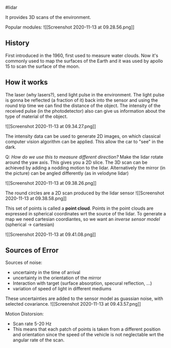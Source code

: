 #lidar

It provides 3D scans of the environment. 

Popular modules:
![[Screenshot 2020-11-13 at 09.28.56.png]]

## History
First introduced in the 1960, first used to measure water clouds. Now it's commonly used to map the surfaces of the Earth and it was used by apollo 15 to scan the surface of the moon. 

## How it works
The laser (why lasers?), send light pulse in the environment. The light pulse is gonna be reflected (a fraction of it) back into the sensor and using the round trip time we can find the distance of the object. 
The intensity of the received pulse (in the photodetector) also can give us information about the type of material of the object. 

![[Screenshot 2020-11-13 at 09.34.27.png]]

The intensity data can be used to generate 2D images, on which classical computer vision algorithm can be applied. This allow the car to "see" in the dark.

Q: *How do we use this to measure different direction?*
Make the lidar rotate around the yaw axis. This gives you a 2D slice. 
The 3D scan can be achieved by adding a nodding motion to the lidar. Alternatively the mirror (in the picture) can be angled differently (as in velodyne lidar)

![[Screenshot 2020-11-13 at 09.38.26.png]]

The round circles are a 2D scan produced by the lidar sensor
![[Screenshot 2020-11-13 at 09.38.58.png]]

This set of points is called a **point cloud**. 
Points in the point clouds are expressed in spherical coordinates wrt the source of the lidar. To generate a map we need cartesian coordiantes, so we want an *inverse sensor model* (spherical -> cartesian)

![[Screenshot 2020-11-13 at 09.41.08.png]]

## Sources of Error

Sources of noise:
- uncertainty in the time of arrival
- uncertainty in the orientation of the mirror
- Interaction with target (surface absorption, specural reflection, ...)
- variation of speed of light in different mediums 

These uncertainties are added to the sensor model as guassian noise, with selected covariance. 
![[Screenshot 2020-11-13 at 09.43.57.png]]

Motion Distorsion:
- Scan rate 5-20 Hz 
- This means that each patch of points is taken from a different position and orientation since the  speed of the vehicle is not neglectable wrt the angular rate of the scan. 




